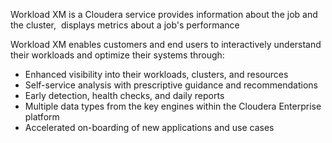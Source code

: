 Workload XM is a Cloudera service provides information about the job and the cluster,  displays metrics about a job's performance

Workload XM enables customers and end users to interactively understand their workloads and optimize their systems through:

-   Enhanced visibility into their workloads, clusters, and resources
-   Self-service analysis with prescriptive guidance and recommendations
-   Early detection, health checks, and daily reports
-   Multiple data types from the key engines within the Cloudera Enterprise platform
-   Accelerated on-boarding of new applications and use cases